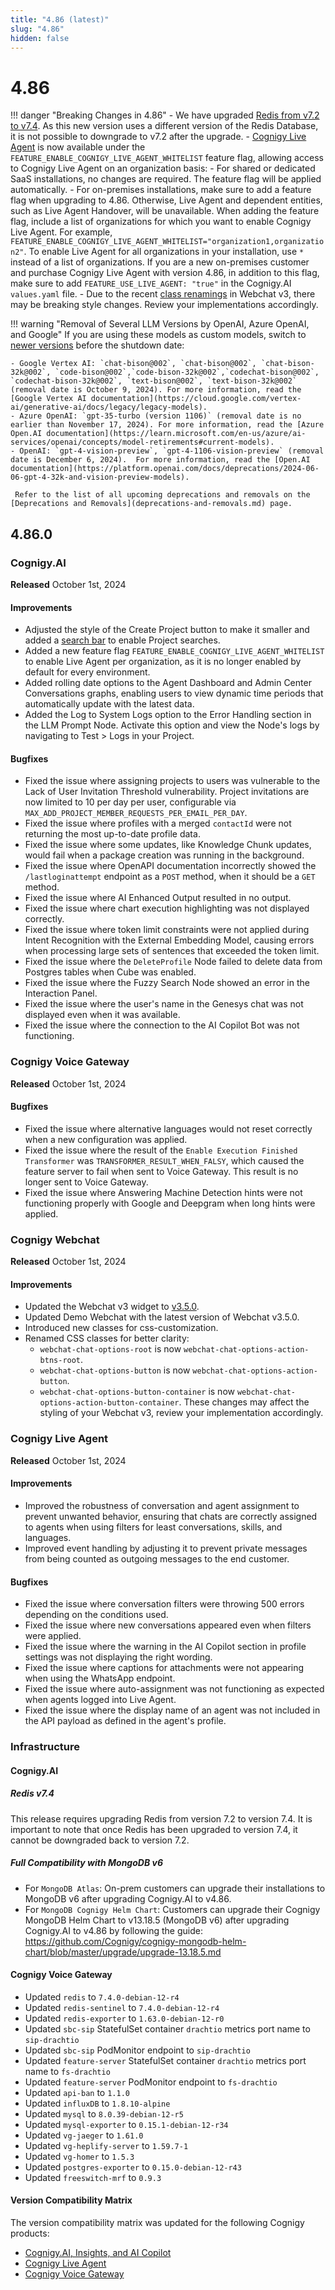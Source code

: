 ```yaml
---
title: "4.86 (latest)"
slug: "4.86"
hidden: false
---
```


# 4.86

!!! danger "Breaking Changes in 4.86"
    - We have upgraded [Redis from v7.2 to v7.4](#redis-v74). As this new version uses a different version of the Redis Database, it is not possible to downgrade to v7.2 after the upgrade.
    - [Cognigy Live Agent](../live-agent/index.md) is now available under the `FEATURE_ENABLE_COGNIGY_LIVE_AGENT_WHITELIST` feature flag, allowing access to Cognigy Live Agent on an organization basis: 
        - For shared or dedicated SaaS installations, no changes are required. The feature flag will be applied automatically.
        - For on-premises installations, make sure to add a feature flag when upgrading to 4.86. Otherwise, Live Agent and dependent entities, such as Live Agent Handover, will be unavailable. When adding the feature flag, include a list of organizations for which you want to enable Cognigy Live Agent. For example, `FEATURE_ENABLE_COGNIGY_LIVE_AGENT_WHITELIST="organization1,organization2"`. To enable Live Agent for all organizations in your installation, use `*` instead of a list of organizations. If you are a new on-premises customer and purchase Cognigy Live Agent with version 4.86, in addition to this flag, make sure to add `FEATURE_USE_LIVE_AGENT: "true"` in the Cognigy.AI `values.yaml` file.
    - Due to the recent [class renamings](#cognigy-webchat) in Webchat v3, there may be breaking style changes. Review your implementations accordingly.

!!! warning "Removal of Several LLM Versions by OpenAI, Azure OpenAI, and Google"
    If you are using these models as custom models, switch to [newer versions](../ai/empower/llms.md#supported-models) before the shutdown date:

    - Google Vertex AI: `chat-bison@002`, `chat-bison@002`, `chat-bison-32k@002`, `code-bison@002`,`code-bison-32k@002`,`codechat-bison@002`, `codechat-bison-32k@002`, `text-bison@002`, `text-bison-32k@002` (removal date is October 9, 2024). For more information, read the [Google Vertex AI documentation](https://cloud.google.com/vertex-ai/generative-ai/docs/legacy/legacy-models).
    - Azure OpenAI: `gpt-35-turbo (version 1106)` (removal date is no earlier than November 17, 2024). For more information, read the [Azure Open.AI documentation](https://learn.microsoft.com/en-us/azure/ai-services/openai/concepts/model-retirements#current-models). 
    - OpenAI: `gpt-4-vision-preview`, `gpt-4-1106-vision-preview` (removal date is December 6, 2024).  For more information, read the [Open.AI documentation](https://platform.openai.com/docs/deprecations/2024-06-06-gpt-4-32k-and-vision-preview-models).

     Refer to the list of all upcoming deprecations and removals on the [Deprecations and Removals](deprecations-and-removals.md) page.

## 4.86.0

### Cognigy.AI

**Released** October 1st, 2024

#### Improvements

- Adjusted the style of the Create Project button to make it smaller and added a [search bar](../ai/build/projects.md#search-projects) to enable Project searches.
- Added a new feature flag `FEATURE_ENABLE_COGNIGY_LIVE_AGENT_WHITELIST` to enable Live Agent per organization, as it is no longer enabled by default for every environment.
- Added rolling date options to the Agent Dashboard and Admin Center Conversations graphs, enabling users to view dynamic time periods that automatically update with the latest data.
- Added the Log to System Logs option to the Error Handling section in the LLM Prompt Node. Activate this option and view the Node's logs by navigating to Test > Logs in your Project.

#### Bugfixes

- Fixed the issue where assigning projects to users was vulnerable to the Lack of User Invitation Threshold vulnerability. Project invitations are now limited to 10 per day per user, configurable via `MAX_ADD_PROJECT_MEMBER_REQUESTS_PER_EMAIL_PER_DAY`.
- Fixed the issue where profiles with a merged `contactId` were not returning the most up-to-date profile data.
- Fixed the issue where some updates, like Knowledge Chunk updates, would fail when a package creation was running in the background.
- Fixed the issue where OpenAPI documentation incorrectly showed the `/lastloginattempt` endpoint as a `POST` method, when it should be a `GET` method.
- Fixed the issue where AI Enhanced Output resulted in no output.
- Fixed the issue where chart execution highlighting was not displayed correctly.
- Fixed the issue where token limit constraints were not applied during Intent Recognition with the External Embedding Model, causing errors when processing large sets of sentences that exceeded the token limit.
- Fixed the issue where the `DeleteProfile` Node failed to delete data from Postgres tables when Cube was enabled.
- Fixed the issue where the Fuzzy Search Node showed an error in the Interaction Panel.
- Fixed the issue where the user's name in the Genesys chat was not displayed even when it was available.
- Fixed the issue where the connection to the AI Copilot Bot was not functioning.

### Cognigy Voice Gateway

**Released** October 1st, 2024

#### Bugfixes

- Fixed the issue where alternative languages would not reset correctly when a new configuration was applied.
- Fixed the issue where the result of the `Enable Execution Finished Transformer` was `TRANSFORMER_RESULT_WHEN_FALSY`, which caused the feature server to fail when sent to Voice Gateway. This result is no longer sent to Voice Gateway.
- Fixed the issue where Answering Machine Detection hints were not functioning properly with Google and Deepgram when long hints were applied.

### Cognigy Webchat

**Released** October 1st, 2024

#### Improvements

- Updated the Webchat v3 widget to [v3.5.0](https://github.com/Cognigy/Webchat/releases/tag/v3.5.0).
- Updated Demo Webchat with the latest version of Webchat v3.5.0.
- Introduced new classes for css-customization.
- Renamed CSS classes for better clarity: 
    - `webchat-chat-options-root` is now `webchat-chat-options-action-btns-root`.
    - `webchat-chat-options-button` is now `webchat-chat-options-action-button`.
    - `webchat-chat-options-button-container` is now `webchat-chat-options-action-button-container`.
  These changes may affect the styling of your Webchat v3, review your implementation accordingly.

### Cognigy Live Agent

**Released** October 1st, 2024

#### Improvements

- Improved the robustness of conversation and agent assignment to prevent unwanted behavior, ensuring that chats are correctly assigned to agents when using filters for least conversations, skills, and languages.
- Improved event handling by adjusting it to prevent private messages from being counted as outgoing messages to the end customer.

#### Bugfixes

- Fixed the issue where conversation filters were throwing 500 errors depending on the conditions used.
- Fixed the issue where new conversations appeared even when filters were applied.
- Fixed the issue where the warning in the AI Copilot section in profile settings was not displaying the right wording.
- Fixed the issue where captions for attachments were not appearing when using the WhatsApp endpoint.
- Fixed the issue where auto-assignment was not functioning as expected when agents logged into Live Agent.
- Fixed the issue where the display name of an agent was not included in the API payload as defined in the agent's profile.

### Infrastructure

#### Cognigy.AI

##### Redis v7.4

This release requires upgrading Redis from version 7.2 to version 7.4. It is important to note that once Redis has been upgraded to version 7.4, it cannot be downgraded back to version 7.2.

##### Full Compatibility with MongoDB v6

- For `MongoDB Atlas`: On-prem customers can upgrade their installations to MongoDB v6 after upgrading Cognigy.AI to v4.86.
- For `MongoDB Cognigy Helm Chart`: Customers can upgrade their Cognigy MongoDB Helm Chart to v13.18.5 (MongoDB v6) after upgrading Cognigy.AI to v4.86 by following the guide: https://github.com/Cognigy/cognigy-mongodb-helm-chart/blob/master/upgrade/upgrade-13.18.5.md 

#### Cognigy Voice Gateway

- Updated `redis` to `7.4.0-debian-12-r4`
- Updated `redis-sentinel` to `7.4.0-debian-12-r4`
- Updated `redis-exporter` to `1.63.0-debian-12-r0`
- Updated `sbc-sip` StatefulSet container `drachtio` metrics port name to `sip-drachtio`
- Updated `sbc-sip` PodMonitor endpoint to `sip-drachtio`
- Updated `feature-server` StatefulSet container `drachtio` metrics port name to `fs-drachtio`
- Updated `feature-server` PodMonitor endpoint to `fs-drachtio`
- Updated `api-ban` to `1.1.0`
- Updated `influxDB` to `1.8.10-alpine`
- Updated `mysql` to `8.0.39-debian-12-r5`
- Updated `mysql-exporter` to `0.15.1-debian-12-r34`
- Updated `vg-jaeger` to `1.61.0`
- Updated `vg-heplify-server` to `1.59.7-1`
- Updated `vg-homer` to `1.5.3`
- Updated `postgres-exporter` to `0.15.0-debian-12-r43`
- Updated `freeswitch-mrf` to `0.9.3`

#### Version Compatibility Matrix

The version compatibility matrix was updated for the following Cognigy products:

- [Cognigy.AI, Insights, and AI Copilot](../ai/installation/version-compatibility-matrix.md)
- [Cognigy Live Agent](../live-agent/installation/deployment/version-compatibility-matrix.md)
- [Cognigy Voice Gateway](../voice-gateway/installation/version-compatibility-matrix.md)
